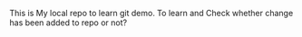 This is My local repo to learn git demo.
To learn and Check whether change has been added to repo or not?

